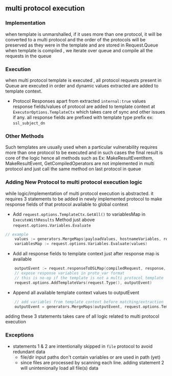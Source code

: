 ## multi protocol execution

### Implementation
when template is unmarshalled, if it uses more than one protocol, it will be converted to a multi protocol
and the order of the protocols will be preserved as they were in the template and are stored in Request.Queue
when template is compiled , we iterate over queue and compile all the requests in the queue

### Execution
when multi protocol template is executed , all protocol requests present in Queue are executed in order
and dynamic values extracted are added to template context.

- Protocol Responses
apart from extracted `internal:true` values response fields/values of protocol are added to template context at `ExecutorOptions.TemplateCtx`
which takes care of sync and other issues if any. all response fields are prefixed with template type prefix ex: `ssl_subject_dn`

### Other Methods
Such templates are usually used when a particular vulnerability requires more than one protocol to be executed
and in such cases the final result is core of the logic hence all methods such as
Ex:  MakeResultEventItem, MakeResultEvent, GetCompiledOperators
are not implemented in multi protocol and just call the same method on last protocol in queue


### Adding New Protocol to multi protocol execution logic
while logic/implementation of multi protocol execution is abstracted. it requires 3 statements to be added in newly implemented protocol
to make response fields of that protocol available to global context

- Add `request.options.TemplateCtx.GetAll()` to variablesMap in `ExecuteWithResults` Method just above `request.options.Variables.Evaluate`
```go
// example
	values := generators.MergeMaps(payloadValues, hostnameVariables, request.options.TemplateCtx.GetAll())
	variablesMap := request.options.Variables.Evaluate(values)
```

- Add all response fields to template context just after response map is available
```go
	outputEvent := request.responseToDSLMap(compiledRequest, response, domain, question, traceData)
	// expose response variables in proto_var format
	// this is no-op if the template is not a multi protocol template
	request.options.AddTemplateVars(request.Type(), outputEvent)
```

- Append all available template context values to outputEvent
```go
	// add variables from template context before matching/extraction
	outputEvent = generators.MergeMaps(outputEvent, request.options.TemplateCtx.GetAll())
```

adding these 3 statements takes care of all logic related to multi protocol execution

### Exceptions
- statements 1 & 2 are intentionally skipped in `file` protocol to avoid redundant data
  - file/dir input paths don't contain variables or are used in path (yet) 
  - since files are processed by scanning each line. adding statement 2 will unintenionally load all file(s) data
